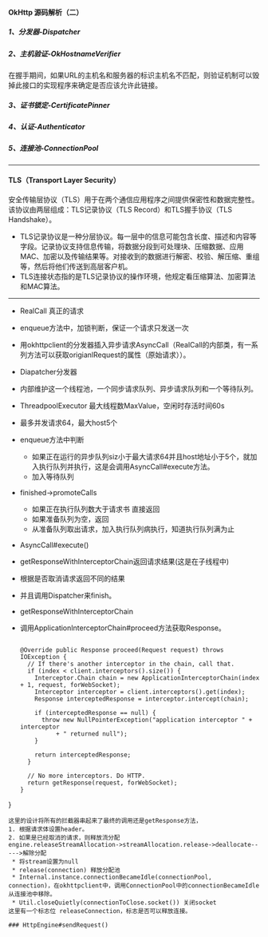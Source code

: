 #### OkHttp 源码解析（二）

##### 1、分发器-Dispatcher

##### 2、主机验证-OkHostnameVerifier
在握手期间，如果URL的主机名和服务器的标识主机名不匹配，则验证机制可以毁掉此接口的实现程序来确定是否应该允许此链接。

##### 3、证书锁定-CertificatePinner


##### 4、认证-Authenticator


##### 5、连接池-ConnectionPool





_ _ _ 


#### TLS（Transport Layer Security）
安全传输层协议（TLS）用于在两个通信应用程序之间提供保密性和数据完整性。该协议由两层组成：TLS记录协议（TLS Record）和TLS握手协议（TLS Handshake）。

* TLS记录协议是一种分层协议。每一层中的信息可能包含长度、描述和内容等字段。记录协议支持信息传输，将数据分段到可处理块、压缩数据、应用MAC、加密以及传输结果等。对接收到的数据进行解密、校验、解压缩、重组等，然后将他们传送到高层客户机。
* TLS连接状态指的是TLS记录协议的操作环境，他规定看压缩算法、加密算法和MAC算法。


_ _ _ 


 * RealCall 真正的请求
  * enqueue方法中，加锁判断，保证一个请求只发送一次
  * 用okhttpclient的分发器插入异步请求AsyncCall（RealCall的内部类，有一系列方法可以获取origianlRequest的属性（原始请求））。
 * Diapatcher分发器
  * 内部维护这一个线程池，一个同步请求队列、异步请求队列和一个等待队列。
  * ThreadpoolExecutor 最大线程数MaxValue，空闲时存活时间60s
  * 最多并发请求64，最大host5个
  * enqueue方法中判断
    - 如果正在运行的异步队列siz小于最大请求64并且host地址小于5个，就加入执行队列并执行，这是会调用AsyncCall#execute方法。
    - 加入等待队列
  * finished->promoteCalls
    - 如果正在执行队列数大于请求书 直接返回
    - 如果准备队列为空，返回
    - 从准备队列取出请求，加入执行队列病执行，知道执行队列满为止 

 * AsyncCall#execute()
  * getResponseWithInterceptorChain返回请求结果(这是在子线程中) 
  * 根据是否取消请求返回不同的结果
  * 并且调用Dispatcher来finish。

 * getResponseWithInterceptorChain
  * 调用ApplicationInterceptorChain#proceed方法获取Response。 

	```

    @Override public Response proceed(Request request) throws IOException {
      // If there's another interceptor in the chain, call that.
      if (index < client.interceptors().size()) {
        Interceptor.Chain chain = new ApplicationInterceptorChain(index + 1, request, forWebSocket);
        Interceptor interceptor = client.interceptors().get(index);
        Response interceptedResponse = interceptor.intercept(chain);

        if (interceptedResponse == null) {
          throw new NullPointerException("application interceptor " + interceptor
              + " returned null");
        }

        return interceptedResponse;
      }

      // No more interceptors. Do HTTP.
      return getResponse(request, forWebSocket);
    }
  }
```
这里的设计将所有的拦截器串起来了最终的调用还是getResponse方法，
1. 根据请求体设置header。
2. 如果是已经取消的请求，则释放流分配
engine.releaseStreamAllocation->streamAllocation.release->deallocate----->解除分配
 * 将stream设置为null
 * release(connection) 释放分配池
 * Internal.instance.connectionBecameIdle(connectionPool, connection)，在okhttpclient中，调用ConnectionPool中的connectionBecameIdle从连接池中移除。
 * Util.closeQuietly(connectionToClose.socket()) 关闭socket
这里有一个标志位 releaseConnection，标志是否可以释放连接。

### HttpEngine#sendRequest()























